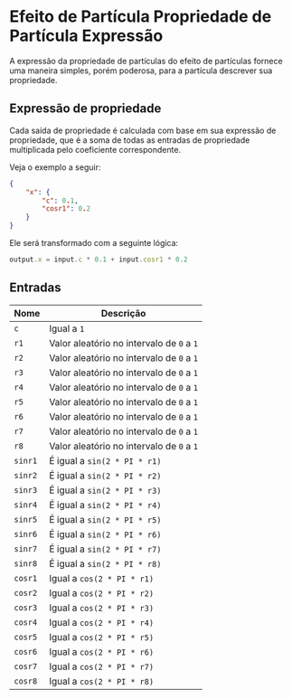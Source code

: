 # Efeito de Partícula Propriedade de Partícula Expressão

A expressão da propriedade de partículas do efeito de partículas fornece uma maneira simples, porém poderosa, para a partícula descrever sua propriedade.

## Expressão de propriedade

Cada saída de propriedade é calculada com base em sua expressão de propriedade, que é a soma de todas as entradas de propriedade multiplicada pelo coeficiente correspondente.

Veja o exemplo a seguir:

```json
{
    "x": {
        "c": 0.1,
        "cosr1": 0.2
    }
}
```

Ele será transformado com a seguinte lógica:

```ts
output.x = input.c * 0.1 + input.cosr1 * 0.2
```

## Entradas

Nome | Descrição
--- | ---
`c` | Igual a `1`
`r1` | Valor aleatório no intervalo de `0` a `1`
`r2` | Valor aleatório no intervalo de `0` a `1`
`r3` | Valor aleatório no intervalo de `0` a `1`
`r4` | Valor aleatório no intervalo de `0` a `1`
`r5` | Valor aleatório no intervalo de `0` a `1`
`r6` | Valor aleatório no intervalo de `0` a `1`
`r7` | Valor aleatório no intervalo de `0` a `1`
`r8` | Valor aleatório no intervalo de `0` a `1`
`sinr1` | É igual a `sin(2 * PI * r1)`
`sinr2` | É igual a `sin(2 * PI * r2)`
`sinr3` | É igual a `sin(2 * PI * r3)`
`sinr4` | É igual a `sin(2 * PI * r4)`
`sinr5` | É igual a `sin(2 * PI * r5)`
`sinr6` | É igual a `sin(2 * PI * r6)`
`sinr7` | É igual a `sin(2 * PI * r7)`
`sinr8` | É igual a `sin(2 * PI * r8)`
`cosr1` | Igual a `cos(2 * PI * r1)`
`cosr2` | Igual a `cos(2 * PI * r2)`
`cosr3` | Igual a `cos(2 * PI * r3)`
`cosr4` | Igual a `cos(2 * PI * r4)`
`cosr5` | Igual a `cos(2 * PI * r5)`
`cosr6` | Igual a `cos(2 * PI * r6)`
`cosr7` | Igual a `cos(2 * PI * r7)`
`cosr8` | Igual a `cos(2 * PI * r8)`
